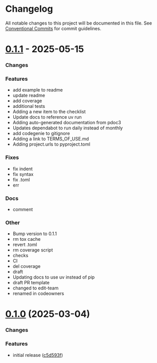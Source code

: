 # Changelog

All notable changes to this project will be documented in this file.
See [Conventional Commits](https://conventionalcommits.org) for commit guidelines.

# [0.1.1](https://github.com/heroku/heroku-applink-python/compare/TDX...0.1.1) - 2025-05-15


### Changes


### Features

* add example to readme
* update readme
* add coverage
* additional tests
* Adding a new item to the checklist
* Update docs to reference uv run
* Adding auto-generated documentation from pdoc3
* Updates dependabot to run daily instead of monthly
* add codegenie to gitignore
* Adding a link to TERMS_OF_USE.md
* Adding project.urls to pyproject.toml

### Fixes

* fix indent
* fix syntax
* fix .toml
* err

### Docs

* comment

### Other

* Bump version to 0.1.1
* rm tox cache
* revert .toml
* rm coverage script
* checks
* CI
* del coverage
* draft
* Updating docs to use uv instead of pip
* draft PR template
* changed to edit-team
* renamed in codeowners

# [0.1.0](https://github.com/heroku/heroku-applink-python/compare/HEAD...0.1.0) (2025-03-04)


### Changes

### Features
* initial release ([c5d593f](https://github.com/heroku/heroku-applink-python/commit/c5d593fa3c0f37607239e3ded7c2c24d7354383c))
